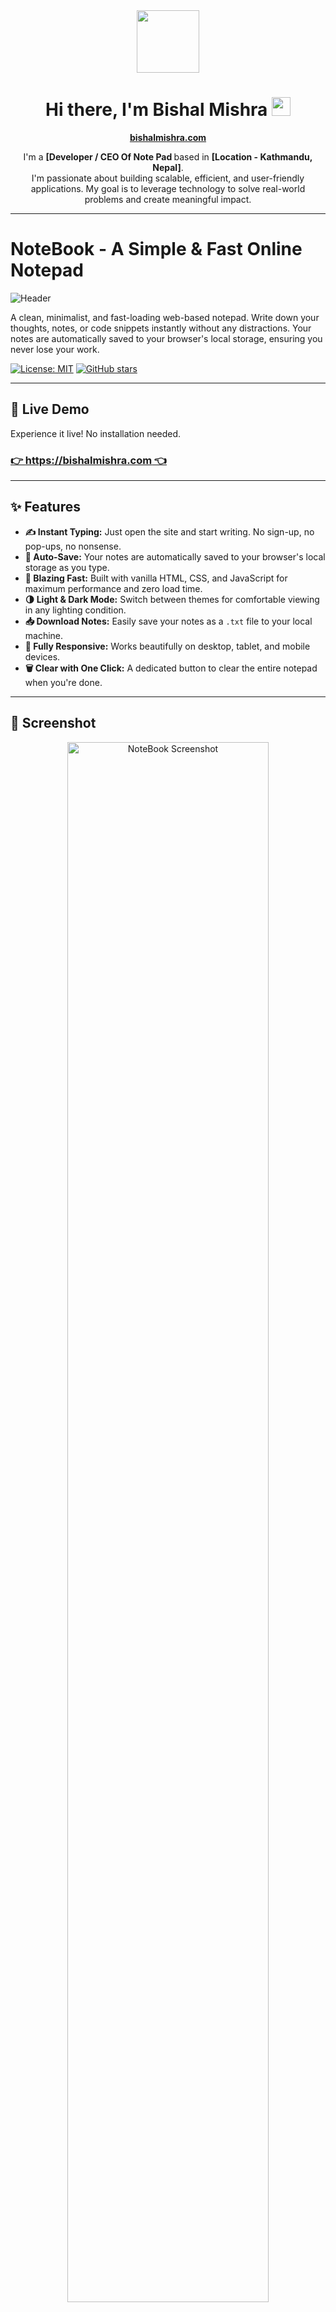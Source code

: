 <div id="header" align="center">
  <img src="https://media.giphy.com/media/M9gbBd9nbDrOTu1Mqx/giphy.gif" width="100"/>
  <h1>
    Hi there, I'm Bishal Mishra
    <a href="https://bishalmishra.com"><img src="https://media.giphy.com/media/hvRJCLFzcasrR4ia7z/giphy.gif" width="30px"/></a>
  </h1>
</div>

<div id="bio" align="center">
  <p>
    <strong><a href="https://bishalmishra.com">bishalmishra.com</a></strong>
  </p>
  <p>
    I'm a <strong>[Developer / CEO Of Note Pad </strong> based in <strong>[Location - Kathmandu, Nepal]</strong>. 
    <br/>
    I'm passionate about building scalable, efficient, and user-friendly applications. My goal is to leverage technology to solve real-world problems and create meaningful impact.
  </p>
</div>

---
# NoteBook - A Simple & Fast Online Notepad

![Header](./assets/notebook-header.png) <!-- It's a great idea to create a nice header image for your project and place it in an `assets` folder! -->

A clean, minimalist, and fast-loading web-based notepad. Write down your thoughts, notes, or code snippets instantly without any distractions. Your notes are automatically saved to your browser's local storage, ensuring you never lose your work.

[![License: MIT](https://img.shields.io/badge/License-MIT-yellow.svg)](https://opensource.org/licenses/MIT)
[![GitHub stars](https://img.shields.io/github/stars/NoteBook012/Note-Book-Note-Pad?style=social)](https://github.com/NoteBook012/Note-Book-Note-Pad/stargazers)

---

## 🌟 Live Demo

Experience it live! No installation needed.

### [**👉 https://bishalmishra.com 👈**](https://bishalmishra.com)

---

## ✨ Features

- **✍️ Instant Typing:** Just open the site and start writing. No sign-up, no pop-ups, no nonsense.
- **💾 Auto-Save:** Your notes are automatically saved to your browser's local storage as you type.
- **💨 Blazing Fast:** Built with vanilla HTML, CSS, and JavaScript for maximum performance and zero load time.
- **🌗 Light & Dark Mode:** Switch between themes for comfortable viewing in any lighting condition.
- **📥 Download Notes:** Easily save your notes as a `.txt` file to your local machine.
- **📱 Fully Responsive:** Works beautifully on desktop, tablet, and mobile devices.
- **🗑️ Clear with One Click:** A dedicated button to clear the entire notepad when you're done.

---

## 📸 Screenshot

<p align="center">
  <img src="https://i.ibb.co/whWvPxK3/Screenshot-2025-07-01-152540.png" alt="NoteBook Screenshot" width="80%">
</p>

*A preview of the NoteBook interface in dark mode.*

---

## 🛠️ Tech Stack

This project is built with a focus on simplicity and performance, using only the essentials.

- **[HTML5](https://developer.mozilla.org/en-US/docs/Web/Guide/HTML/HTML5)** - The structure of the web page.
- **[CSS3](https://developer.mozilla.org/en-US/docs/Web/CSS)** - Styling, including Flexbox, Grid, and custom properties for theming.
- **[JavaScript (ES6+)](https://developer.mozilla.org/en-US/docs/Web/JavaScript)** - For all interactivity, theme switching, and local storage logic.
- **[Browser Local Storage API](https://developer.mozilla.org/en-US/docs/Web/API/Window/localStorage)** - To persist user notes directly in the browser.

---

## 🚀 Getting Started

To get a local copy up and running, follow these simple steps.

### Prerequisites

You only need a modern web browser. A code editor like [VS Code](https://code.visualstudio.com/) is recommended for development.

### Installation & Setup

1.  **Clone the repository:**
    ```sh
    git clone https://github.com/NoteBook012/Note-Book-Note-Pad.git
    ```
2.  **Navigate to the project directory:**
    ```sh
    cd Note-Book-Note-Pad
    ```
3.  **Open `index.html` in your browser:**
    Simply double-click the `index.html` file, or right-click and open it with your favorite browser.

    For a better development experience, you can use a live server extension (like "Live Server" in VS Code) or run a simple server with Python:
    ```sh
    # If you have Python 3
    python -m http.server

    # If you have Python 2
    python -m SimpleHTTPServer
    ```

---

## 🤝 Contributing

Contributions are what make the open-source community such an amazing place to learn, inspire, and create. Any contributions you make are **greatly appreciated**.

If you have a suggestion that would make this better, please fork the repo and create a pull request. You can also simply open an issue with the tag "enhancement".

1.  **Fork** the Project
2.  Create your Feature Branch (`git checkout -b feature/AmazingFeature`)
3.  Commit your Changes (`git commit -m 'Add some AmazingFeature'`)
4.  Push to the Branch (`git push origin feature/AmazingFeature`)
5.  Open a **Pull Request**

Don't forget to give the project a star! Thanks again!

---

## 📜 License

Distributed under the MIT License. See `LICENSE` for more information.

*Note: You should create a `LICENSE` file in your repository with the MIT License text if you haven't already.*

---

## 📬 Contact

**Bishal Mishra**

-   GitHub: [@NoteBook012](https://github.com/NoteBook012)
-   Project Link: [https://github.com/NoteBook012/Note-Book-Note-Pad](https://github.com/NoteBook012/Note-Book-Note-Pad)
